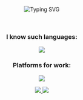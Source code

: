 <p href="https://git.io/typing-svg" align="center">
    <img src="https://readme-typing-svg.herokuapp.com?font=Fira+Code&pause=1000&color=7384F7&background=1907FF00&center=true&vCenter=true&width=500&lines=Hi%2C+there+I'm+DOKVA" alt="Typing SVG">
</p><br>

<h3 align="center">I know such languages:</h3>

<p align="center">
  <a href="https://skillicons.dev">
    <img src="https://skillicons.dev/icons?i=cs,cpp,css,html,java,js,py"/>
  </a>
</p>

<h3 align="center">Platforms for work:</h3>

<p align="center">
  <a href="https://skillicons.dev">
    <img src="https://skillicons.dev/icons?i=git,androidstudio,blender,figma,github,anaconda,idea,visualstudio,unity,pycharm"/>
  </a>
</p>



<p align="center">
  <a href="https://skillicons.dev">
    <img src="https://skillicons.dev/icons?i=git,androidstudio,blender,cs,cpp,css,discord,figma,github,anaconda"/>
    <img src="https://skillicons.dev/icons?i=html,idea,java,js,linux,notion,pycharm,py,unity,visualstudio"/>
  </a>
</p>
